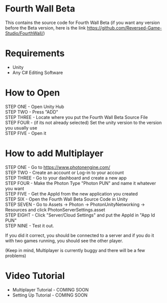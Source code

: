 # Fourth Wall Beta

This contains the source code for Fourth Wall Beta (if you want any version before the Beta version, here is the link https://github.com/Reversed-Game-Studio/FourthWall/)

# Requirements
- Unity
- Any C# Editing Software

# How to Open
STEP ONE - Open Unity Hub                                                     
STEP TWO - Press "ADD"                                                                               
STEP THREE - Locate where you put the Fourth Wall Beta Source File                                   
STEP FOUR - (if its not already selected) Set the unity version to the version you usually use       
STEP FIVE - Open it                                                                                   

# How to add Multiplayer
STEP ONE - Go to https://www.photonengine.com/                                                       
STEP TWO - Create an account or Log-in to your account                                               
STEP THREE - Go to your dashboard and create a new app                                               
STEP FOUR - Make the Photon Type "Photon PUN" and name it whatever you want                           
STEP FIVE - Get the AppId from the new application you created                                       
STEP SIX - Open the Fourth Wall Beta Source Code in Unity                                             
STEP SEVEN - Go to Assets -> Photon -> PhotonUnityNetworking -> Resources and click PhotonServerSettings.asset                                                                           
STEP EIGHT - Click "Server/Cloud Settings" and put the AppId in "App Id PUN"                         
STEP NINE - Test it out.                                                                             

If you did it correct, you should be connected to a server and if you do it with two games running, you should see the other player.

(Keep in mind, Multiplayer is currently buggy and there will be a few problems)

# Video Tutorial

- Multiplayer Tutorial - COMING SOON
- Setting Up Tutorial - COMING SOON
